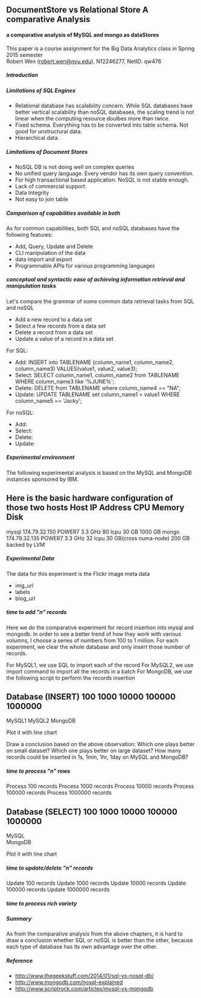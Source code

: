 ## DocumentStore vs Relational Store A comparative Analysis
#### a comparative analysis of MySQL and mongo as dataStores

This paper is a course assignment for the Big Data Analytics class in Spring 2015 semester<br>
Robert Wen (robert.wen@nyu.edu), N12246277, NetID: qw476<br>

##### Introduction

##### Limitations of SQL Engines

* Relational database has scalability concern. While SQL databases have better vertical scalability than noSQL databases, the scaling trend is not linear when the computing resource doulbes more than twice.
* Fixed schema. Everything has to be converted into table schema. Not good for unstructural data. 
* Hierarchical data.
 
##### Limitations of Document Stores 

* NoSQL DB is not doing well on complex queries
* No unified query language. Every vendor has its own query convention.
* For high transactional based application. NoSQL is not stable enough.
* Lack of commercial support. 
* Data Integrity
* Not easy to join table
 
##### Comparison of capabilities available in both

As for common capabilities, both SQL and noSQL databases have the following features:
* Add, Query, Update and Delete
* CLI manipulation of the data
* data import and export
* Programmable APIs for various programming languages

##### conceptual and syntactic ease of achieving information retrieval and manipulation tasks

Let's compare the grammar of some common data retrieval tasks from SQL and noSQL

* Add a new record to a data set
* Select a few records from a data set
* Delete a record from a data set
* Update a value of a record in a data set

For SQL: 

* Add: INSERT into TABLENAME (column_name1, column_name2, column_name3) VALUES(value1, value2, value3);
* Select: SELECT column_name1, column_name2 from TABLENAME WHERE column_name3 like '%JUNE%';
* Delete: DELETE from TABLENAME where column_name4 == "NA";
* Update: UPDATE TABLENAME set column_name1 = value1 WHERE column_name5 == 'Jacky';

For noSQL:

* Add:
* Select:
* Delete:
* Update:

##### Experimental environment

The following experimental analysis is based on the MySQL and MongoDB instances sponsored by IBM. 

Here is the basic hardware configuration of those two hosts
Host   IP Address     CPU                     Memory                  Disk   
-------------------------------------------------------------------------------------------
mysql  174.79.32.150  POWER7 3.3 GHz 80 lcpu  30 GB                   1000 GB
mongo  174.79.32.135  POWER7 3.3 GHz 32 lcpu  30 GB(cross numa-node)  200 GB backed by LVM

##### Experimental Data

The data for this experiment is the Flickr image meta data

* img_url
* labels
* blog_url

##### time to add "n" records

Here we do the comparative experiment for record insertion into mysql and mongodb.
In order to see a better trend of how they work with various volumns, I choose a series of numbers from 100 to 1 million.
For each experiment, we clear the whole database and only insert those number of records.

For MySQL1, we use SQL to import each of the record
For MySQL2, we use import command to import all the records in a batch
For MongoDB, we use the following script to perform the records insertion

Database
(INSERT)   100    1000    10000   100000    1000000
---------------------------------------------------
MySQL1
MySQL2
MongoDB

Plot it with line chart

Draw a conclusion based on the above observation:
Which one plays better on small dataset?
Which one plays better on large dataset?
How many records could be inserted in 1s, 1min, 1hr, 1day on MySQL and MongoDB?


##### time to process "n" rows

Process 100 records
Process 1000 records
Process 10000 records
Process 100000 records
Process 1000000 records

Database
(SELECT)   100    1000    10000   100000    1000000
---------------------------------------------------
MySQL     
MongoDB

Plot it with line chart


##### time to update/delete "n" records

Update 100 records
Update 1000 records
Update 10000 records
Update 100000 records
Update 1000000 records

##### time to process rich variety

##### Summary

As from the comparative analysis from the above chapters, it is hard to draw a conclusion whether SQL or noSQL is better than the other, because each type of database has its own advantage over the other.

##### Reference

 * http://www.thegeekstuff.com/2014/01/sql-vs-nosql-db/
 * http://www.mongodb.com/nosql-explained
 * http://www.scriptrock.com/articles/mysql-vs-mongodb

